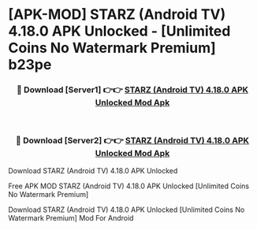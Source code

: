 # [APK-MOD] STARZ (Android TV) 4.18.0 APK Unlocked - [Unlimited Coins No Watermark Premium] b23pe



<div align="center">
<h3>🔴 Download [Server1] 👉👉 <a href="https://momento.my/?title=STARZ_(Android_TV)_4.18.0_APK_Unlocked">STARZ (Android TV) 4.18.0 APK Unlocked Mod Apk</a></h3><br>

<h3>🔴 Download [Server2] 👉👉 <a href="https://momento.my/?title=STARZ_(Android_TV)_4.18.0_APK_Unlocked">STARZ (Android TV) 4.18.0 APK Unlocked Mod Apk</a></h3>
</div>



Download STARZ (Android TV) 4.18.0 APK Unlocked 

Free APK MOD STARZ (Android TV) 4.18.0 APK Unlocked [Unlimited Coins No Watermark Premium]

Download STARZ (Android TV) 4.18.0 APK Unlocked [Unlimited Coins No Watermark Premium] Mod For Android
